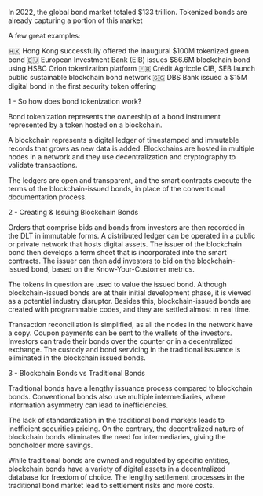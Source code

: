 In 2022, the global bond market totaled $133 trillion. Tokenized bonds are already capturing a portion of this market 

A few great examples:

🇭🇰 Hong Kong successfully offered the inaugural $100M tokenized green bond
🇪🇺 European Investment Bank (EIB) issues $86.6M blockchain bond using HSBC Orion tokenization platform
🇫🇷 Crédit Agricole CIB, SEB launch public sustainable blockchain bond network
🇸🇬 DBS Bank issued a $15M digital bond in the first security token offering

1 - So how does bond tokenization work?

Bond tokenization represents the ownership of a bond instrument represented by a token hosted on a blockchain.

A blockchain represents a digital ledger of timestamped and immutable records that grows as new data is added. Blockchains are hosted in multiple nodes in a network and 
they use decentralization and cryptography to validate transactions.

The ledgers are open and transparent, and the smart contracts execute the terms of the blockchain-issued bonds, in place of the conventional documentation process.

2 - Creating & Issuing Blockchain Bonds

Orders that comprise bids and bonds from investors are then recorded in the DLT in immutable forms. A distributed ledger can be operated in a public or private network 
that hosts digital assets. The issuer of the blockchain bond then develops a term sheet that is incorporated into the smart contracts. The issuer can then add 
investors to bid on the blockchain-issued bond, based on the Know-Your-Customer metrics.

The tokens in question are used to value the issued bond. Although blockchain-issued bonds are at their initial development phase, it is viewed as a potential 
industry disruptor. 
Besides this, blockchain-issued bonds are created with programmable codes, and they are settled almost in real time.

Transaction reconciliation is simplified, as all the nodes in the network have a copy. Coupon payments can be sent to the wallets of the investors. 
Investors can trade their bonds over the counter or in a decentralized exchange. The custody and bond servicing in the traditional issuance is eliminated in the 
blockchain issued bonds.
 
3 - Blockchain Bonds vs Traditional Bonds

Traditional bonds have a lengthy issuance process compared to blockchain bonds. Conventional bonds also use multiple intermediaries, where information asymmetry can 
lead to inefficiencies.

The lack of standardization in the traditional bond markets leads to inefficient securities pricing. On the contrary, the decentralized nature of blockchain bonds 
eliminates the need for intermediaries, giving the bondholder more savings.

While traditional bonds are owned and regulated by specific entities, blockchain bonds have a variety of digital assets in a decentralized database for freedom of 
choice. The lengthy settlement processes in the traditional bond market lead to settlement risks and more costs.
